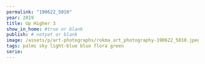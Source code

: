 ```yaml
---
permalink: "190622_5010"
year: 2019
title: Up Higher 3
show_in_home: #true or blank
publish: # notyet or blank
image: /assets/p/art-photographs/rokma_art_photography-190622_5010.jpeg
tags: palms sky light-blue blue flora green
serie:
---
```

